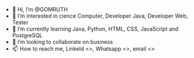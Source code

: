 - 👋 Hi, I’m @GOMRUTH
- 👀 I’m interested in cience Computer, Developer Java, Developer Web, Tester
- 🌱 I’m currently learning Java, Python, HTML, CSS, JavaScript and PostgreSQL
- 💞️ I’m looking to collaborate on business
- 📫 How to reach me, LinkeId <>, Whatsapp <>, email <>

<!---
GOMRUTH/GOMRUTH is a ✨ special ✨ repository because its `README.md` (this file) appears on your GitHub profile.
You can click the Preview link to take a look at your changes.
--->
